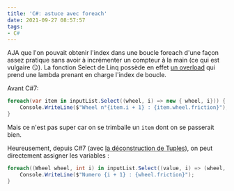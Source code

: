 ```yaml
---
title: 'C#: astuce avec foreach'
date: 2021-09-27 08:57:57
tags: 
- C#
---
```


AJA que l'on pouvait obtenir l'index dans une boucle foreach d'une façon assez pratique sans avoir à incrémenter un compteur à la main (ce qui est vulgaire 😏). La fonction Select de Linq possède en effet [un overload](https://docs.microsoft.com/en-us/dotnet/api/system.linq.enumerable.select?view=net-5.0#System_Linq_Enumerable_Select__2_System_Collections_Generic_IEnumerable___0__System_Func___0_System_Int32___1__) qui prend une lambda prenant en charge l'index de boucle.

Avant C#7:

```csharp
foreach(var item in inputList.Select((wheel, i) => new { wheel, i})) {
	Console.WriteLine($"Wheel n°{item.i + 1} : {item.wheel.friction}");
}
```

Mais ce n'est pas super car on se trimballe un `item` dont on se passerait bien.

Heureusement, depuis C#7 (avec [la déconstruction de Tuples](https://docs.microsoft.com/en-us/dotnet/csharp/fundamentals/functional/deconstruct)), on peut directement assigner les variables :

```csharp
foreach((Wheel wheel, int i) in inputList.Select((value, i) => (wheel, i))) {
	Console.WriteLine($"Numero {i + 1} : {wheel.friction}");
}
```